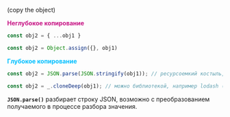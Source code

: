 (copy the object)

<span style="font-weight: bold; color: mediumvioletred;">Неглубокое копирование</span>

```js
const obj2 = { ...obj1 }

const obj2 = Object.assign({}, obj1)

```

<span style="font-weight: bold; color: deepskyblue;">Глубокое копирование</span>

```js
const obj2 = JSON.parse(JSON.stringify(obj1)); // ресурсоемкий костыль, функцию в объекте например не скопирует. Сработает, если в объекте нет дат, функций, undefined, Infinity и т.д. то есть сложных объектов

const obj2 = _.cloneDeep(obj1); // можно библиотекой, например lodash (не изобретаем вело)
```

**`JSON.parse()`** разбирает строку JSON, возможно с преобразованием получаемого в процессе разбора значения.